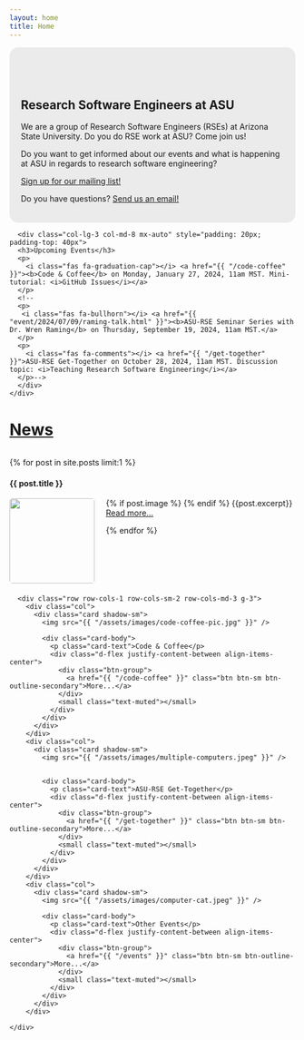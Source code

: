 ```yaml
---
layout: home
title: Home
---
```


<section class="py-5 text-center container">
    <div class="row py-lg-5">
      <div class="col-lg-9 col-md-8 mx-auto" style="background-color: #ebebeb; padding: 20px; border-radius: 15px; padding-top: 60px">
        <h1 class="fw-light">Research Software Engineers at ASU</h1>
        <p class="lead text-muted">We are a group of Research Software Engineers (RSEs) at Arizona State University. Do you do RSE work at ASU? Come join us!</p>
        <p>
        Do you want to get informed about our events and what is happening at ASU in regards to research software engineering?  
        </p>
        <p><a class="btn btn-primary my-2" href="https://forms.gle/pUaWvRWuxTWEX1VG6" target="_blank">Sign up for our mailing list!</a>
        </p>
        <p>
          Do you have questions? <a href="mailto:jdamerow@asu.edu">Send us an email!</a>
        </p>
      </div>
    
      <div class="col-lg-3 col-md-8 mx-auto" style="padding: 20px; padding-top: 40px">
      <h3>Upcoming Events</h3>
      <p>
        <i class="fas fa-graduation-cap"></i> <a href="{{ "/code-coffee" }}"><b>Code & Coffee</b> on Monday, January 27, 2024, 11am MST. Mini-tutorial: <i>GitHub Issues</i></a>
      </p>
      <!--
      <p>
       <i class="fas fa-bullhorn"></i> <a href="{{ "event/2024/07/09/raming-talk.html" }}"><b>ASU-RSE Seminar Series with Dr. Wren Raming</b> on Thursday, September 19, 2024, 11am MST.</a>
      </p>
      <p>
        <i class="fas fa-comments"></i> <a href="{{ "/get-together" }}">ASU-RSE Get-Together on October 28, 2024, 11am MST. Discussion topic: <i>Teaching Research Software Engineering</i></a>
      </p>-->
      </div>
    </div>

<!--
    <div class="col-lg-9 col-md-8 mx-auto" style="background-color: #ffdf78; padding: 20px; border-radius: 15px;">
      <h2 class="fw-light"><i class="fas fa-bullhorn"></i>  ASU-RSE Seminar Series: Dr. Wren Raming</h2>
        Join us on Thursday, <i>September 19, 2024, 11am MST</i> for the <a href="{{ "event/2024/07/09/raming-talk.html" }}">ASU-RSE Seminar Series</a> with Dr. Wren Raming.
      </div>-->
  </section>

  <div class="bg-light py-5 album">
    <div class="container">
    <h1 style="padding-bottom: 0.5em"><a href="/news.html">News</a></h1>
    {% for post in site.posts limit:1 %}
    <h4><a style="text-decoration:none" href="{{ post.url }}">{{ post.title }}</a></h4>
    <p>
    {% if post.image %}
    <img src="{{post.image}}" style="border-radius: 5px; float:left; width:150px; margin-right: 20px; margin-bottom: 20px;">
    {% endif %}
    {{post.excerpt}}
    <a href="{{ post.url }}">Read more...</a>
    </p>
    {% endfor %}
    </div>
  </div>

  <div class="album py-5" style="clear:both">
    <div class="container">

      <div class="row row-cols-1 row-cols-sm-2 row-cols-md-3 g-3">
        <div class="col">
          <div class="card shadow-sm">
            <img src="{{ "/assets/images/code-coffee-pic.jpg" }}" />

            <div class="card-body">
              <p class="card-text">Code & Coffee</p>
              <div class="d-flex justify-content-between align-items-center">
                <div class="btn-group">
                  <a href="{{ "/code-coffee" }}" class="btn btn-sm btn-outline-secondary">More...</a>
                </div>
                <small class="text-muted"></small>
              </div>
            </div>
          </div>
        </div>
        <div class="col">
          <div class="card shadow-sm">
            <img src="{{ "/assets/images/multiple-computers.jpeg" }}" />


            <div class="card-body">
              <p class="card-text">ASU-RSE Get-Together</p>
              <div class="d-flex justify-content-between align-items-center">
                <div class="btn-group">
                  <a href="{{ "/get-together" }}" class="btn btn-sm btn-outline-secondary">More...</a>
                </div>
                <small class="text-muted"></small>
              </div>
            </div>
          </div>
        </div>
        <div class="col">
          <div class="card shadow-sm">
            <img src="{{ "/assets/images/computer-cat.jpeg" }}" />

            <div class="card-body">
              <p class="card-text">Other Events</p>
              <div class="d-flex justify-content-between align-items-center">
                <div class="btn-group">
                  <a href="{{ "/events" }}" class="btn btn-sm btn-outline-secondary">More...</a>
                </div>
                <small class="text-muted"></small>
              </div>
            </div>
          </div>
        </div>

    </div>
  </div>
